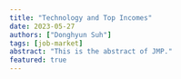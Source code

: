 ```yaml
---
title: "Technology and Top Incomes"
date: 2023-05-27
authors: ["Donghyun Suh"]
tags: [job-market]
abstract: "This is the abstract of JMP."
featured: true
---
```



<!-- <details>
  <summary>Abstract</summary>
  <p>This is an abstract</p>
</details> -->
